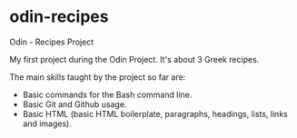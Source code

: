 # odin-recipes
Odin - Recipes Project

My first project during the Odin Project. It's about 3 Greek recipes.

The main skills taught by the project so far are:
- Basic commands for the Bash command line.
- Basic Git and Github usage.
- Basic HTML (basic HTML boilerplate, paragraphs, headings, lists, links and images).